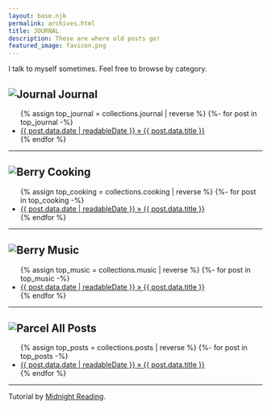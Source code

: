 ```yaml
---
layout: base.njk
permalink: archives.html
title: JOURNAL
description: These are where old posts go!
featured_image: favicon.png
---
```


I talk to myself sometimes. Feel free to browse by category.

## ![Journal](/images/journal.webp) Journal

<!--This next part shows all of your posts tagged "journal" in reverse chronological order-->

<ul class="none">
{% assign top_journal = collections.journal | reverse %}
{%- for post in top_journal -%}
  <li><a href="{{ post.data.permalink }}">{{ post.data.date | readableDate }} » {{ post.data.title }}</a></li>
{% endfor %}
</ul>

---
## ![Berry](/images/leppa.png) Cooking
<!--This next part shows all of your posts tagged "video-games" in reverse chronological order-->

<ul class="none">
{% assign top_cooking = collections.cooking | reverse %}
{%- for post in top_cooking -%}
  <li><a href="{{ post.data.permalink }}">{{ post.data.date | readableDate }} » {{ post.data.title }}</a></li>
{% endfor %}
</ul>

---
## ![Berry](/images/mulch.png) Music
<!--This next part shows all of your posts tagged "video-games" in reverse chronological order-->

<ul class="none">
{% assign top_music = collections.music | reverse %}
{%- for post in top_music -%}
  <li><a href="{{ post.data.permalink }}">{{ post.data.date | readableDate }} » {{ post.data.title }}</a></li>
{% endfor %}
</ul>

---


## ![Parcel](/images/parcel.webp) All Posts

<!--This next part shows all of your posts tagged "posts" in reverse chronological order-->

<ul class="none">
{% assign top_posts = collections.posts | reverse %}
{%- for post in top_posts -%}
  <li><a href="{{ post.data.permalink }}">{{ post.data.date | readableDate }} » {{ post.data.title }}</a></li>
{% endfor %}
</ul>

---

Tutorial by [Midnight Reading](https://renkotsuban.neocities.org/posts/2023-11-15-Migrating-to-Eleventy).

